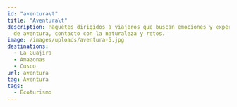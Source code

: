 ```yaml
---
id: "aventura\t"
title: "Aventura\t"
description: Paquetes dirigidos a viajeros que buscan emociones y experiencias
  de aventura, contacto con la naturaleza y retos.
image: /images/uploads/aventura-5.jpg
destinations:
  - La Guajira
  - Amazonas
  - Cusco
url: aventura
tag: Aventura
tags:
  - Ecoturismo
---
```

